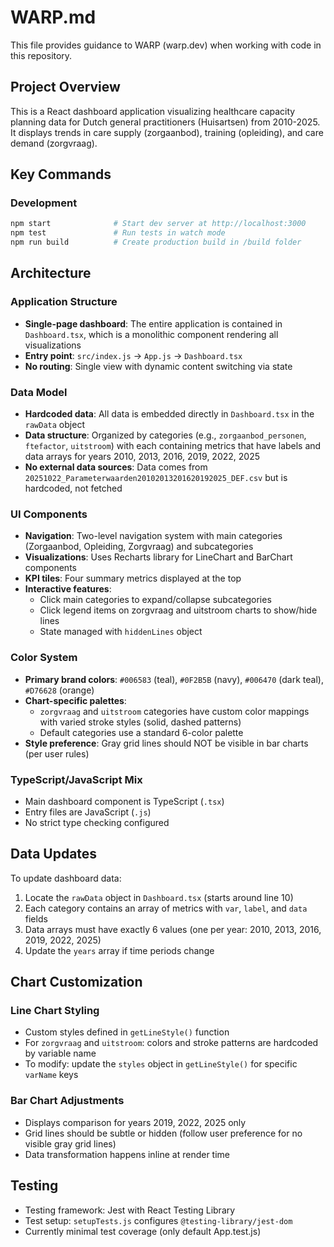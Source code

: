 # WARP.md

This file provides guidance to WARP (warp.dev) when working with code in this repository.

## Project Overview

This is a React dashboard application visualizing healthcare capacity planning data for Dutch general practitioners (Huisartsen) from 2010-2025. It displays trends in care supply (zorgaanbod), training (opleiding), and care demand (zorgvraag).

## Key Commands

### Development
```bash
npm start              # Start dev server at http://localhost:3000
npm test               # Run tests in watch mode
npm run build          # Create production build in /build folder
```

## Architecture

### Application Structure
- **Single-page dashboard**: The entire application is contained in `Dashboard.tsx`, which is a monolithic component rendering all visualizations
- **Entry point**: `src/index.js` → `App.js` → `Dashboard.tsx`
- **No routing**: Single view with dynamic content switching via state

### Data Model
- **Hardcoded data**: All data is embedded directly in `Dashboard.tsx` in the `rawData` object
- **Data structure**: Organized by categories (e.g., `zorgaanbod_personen`, `ftefactor`, `uitstroom`) with each containing metrics that have labels and data arrays for years 2010, 2013, 2016, 2019, 2022, 2025
- **No external data sources**: Data comes from `20251022_Parameterwaarden20102013201620192025_DEF.csv` but is hardcoded, not fetched

### UI Components
- **Navigation**: Two-level navigation system with main categories (Zorgaanbod, Opleiding, Zorgvraag) and subcategories
- **Visualizations**: Uses Recharts library for LineChart and BarChart components
- **KPI tiles**: Four summary metrics displayed at the top
- **Interactive features**: 
  - Click main categories to expand/collapse subcategories
  - Click legend items on zorgvraag and uitstroom charts to show/hide lines
  - State managed with `hiddenLines` object

### Color System
- **Primary brand colors**: `#006583` (teal), `#0F2B5B` (navy), `#006470` (dark teal), `#D76628` (orange)
- **Chart-specific palettes**: 
  - `zorgvraag` and `uitstroom` categories have custom color mappings with varied stroke styles (solid, dashed patterns)
  - Default categories use a standard 6-color palette
- **Style preference**: Gray grid lines should NOT be visible in bar charts (per user rules)

### TypeScript/JavaScript Mix
- Main dashboard component is TypeScript (`.tsx`)
- Entry files are JavaScript (`.js`)
- No strict type checking configured

## Data Updates

To update dashboard data:
1. Locate the `rawData` object in `Dashboard.tsx` (starts around line 10)
2. Each category contains an array of metrics with `var`, `label`, and `data` fields
3. Data arrays must have exactly 6 values (one per year: 2010, 2013, 2016, 2019, 2022, 2025)
4. Update the `years` array if time periods change

## Chart Customization

### Line Chart Styling
- Custom styles defined in `getLineStyle()` function
- For `zorgvraag` and `uitstroom`: colors and stroke patterns are hardcoded by variable name
- To modify: update the `styles` object in `getLineStyle()` for specific `varName` keys

### Bar Chart Adjustments
- Displays comparison for years 2019, 2022, 2025 only
- Grid lines should be subtle or hidden (follow user preference for no visible gray grid lines)
- Data transformation happens inline at render time

## Testing

- Testing framework: Jest with React Testing Library
- Test setup: `setupTests.js` configures `@testing-library/jest-dom`
- Currently minimal test coverage (only default App.test.js)
